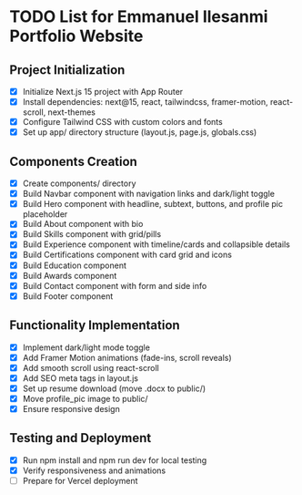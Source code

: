 # TODO List for Emmanuel Ilesanmi Portfolio Website

## Project Initialization
- [x] Initialize Next.js 15 project with App Router
- [x] Install dependencies: next@15, react, tailwindcss, framer-motion, react-scroll, next-themes
- [x] Configure Tailwind CSS with custom colors and fonts
- [x] Set up app/ directory structure (layout.js, page.js, globals.css)

## Components Creation
- [x] Create components/ directory
- [x] Build Navbar component with navigation links and dark/light toggle
- [x] Build Hero component with headline, subtext, buttons, and profile pic placeholder
- [x] Build About component with bio
- [x] Build Skills component with grid/pills
- [x] Build Experience component with timeline/cards and collapsible details
- [x] Build Certifications component with card grid and icons
- [x] Build Education component
- [x] Build Awards component
- [x] Build Contact component with form and side info
- [x] Build Footer component

## Functionality Implementation
- [x] Implement dark/light mode toggle
- [x] Add Framer Motion animations (fade-ins, scroll reveals)
- [x] Add smooth scroll using react-scroll
- [x] Add SEO meta tags in layout.js
- [x] Set up resume download (move .docx to public/)
- [x] Move profile_pic image to public/
- [x] Ensure responsive design

## Testing and Deployment
- [x] Run npm install and npm run dev for local testing
- [x] Verify responsiveness and animations
- [ ] Prepare for Vercel deployment
